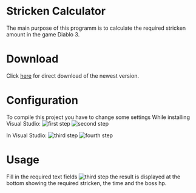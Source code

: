 # Stricken Calculator
The main purpose of this programm is to calculate the required stricken amount in the game Diablo 3.

# Download
Click [here](https://github.com/ZyRaNex/ZyRaNex.github.io/raw/master/DiabloCalcFancy.exe) for direct download of the newest version.

# Configuration
To compile this project you have to change some settings
While installing Visual Studio:
![first step](https://i.imgur.com/UJA3iiS.png)
![second step](https://i.imgur.com/ITDqwqY.png)

In Visual Studio:
![third step](https://i.imgur.com/gCJYDde.png)
![fourth step](https://i.imgur.com/YEooH6H.png)

# Usage
Fill in the required text fields
![third step](https://i.imgur.com/4tpAAW4.png)
the result is displayed at the bottom showing the required stricken, the time and the boss hp.
